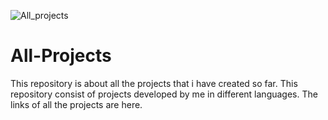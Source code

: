 ![All_projects](\My_repos\All-Projects\assets\Banner.png)

# All-Projects

This repository is about all the projects that i have created so far.  This repository consist of projects developed by me in different languages. The links of all the projects are here.
